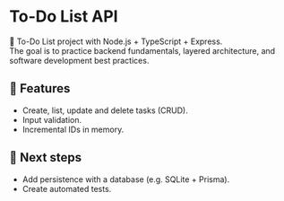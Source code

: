 # To-Do List API

🚀 To-Do List project with Node.js + TypeScript + Express.  
The goal is to practice backend fundamentals, layered architecture, and software development best practices.

## 🔹 Features
- Create, list, update and delete tasks (CRUD).
- Input validation.
- Incremental IDs in memory.

## 📌 Next steps
- Add persistence with a database (e.g. SQLite + Prisma).
- Create automated tests.
